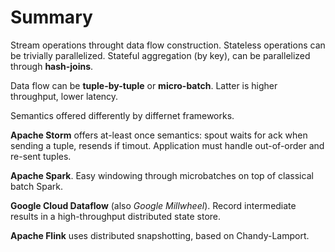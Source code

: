 # Summary

Stream operations throught data flow construction. Stateless operations can be trivially parallelized. Stateful aggregation (by key), can be parallelized through **hash-joins**.

Data flow can be **tuple-by-tuple** or **micro-batch**. Latter is higher throughput, lower latency.

Semantics offered differently by differnet frameworks.

**Apache Storm** offers at-least once semantics: spout waits for ack when sending a tuple, resends if timout. Application must handle out-of-order and re-sent tuples.

**Apache Spark**. Easy windowing through microbatches on top of classical batch Spark.

**Google Cloud Dataflow** (also _Google Millwheel_). Record intermediate results in a high-throughput distributed state store.

**Apache Flink** uses distributed snapshotting, based on Chandy-Lamport.

